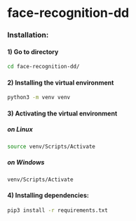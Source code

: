 # face-recognition-dd

### Installation:

#### 1) Go to directory

```bash
cd face-recognition-dd/
```

#### 2) Installing the virtual environment

```bash
python3 -m venv venv
```

#### 3) Activating the virtual environment

##### on Linux

```bash
source venv/Scripts/Activate
```

##### on Windows

```bash
venv/Scripts/Activate
```

#### 4) Installing dependencies:

```bash
pip3 install -r requirements.txt
```

